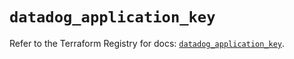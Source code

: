 # `datadog_application_key`

Refer to the Terraform Registry for docs: [`datadog_application_key`](https://registry.terraform.io/providers/datadog/datadog/3.43.0/docs/resources/application_key).
